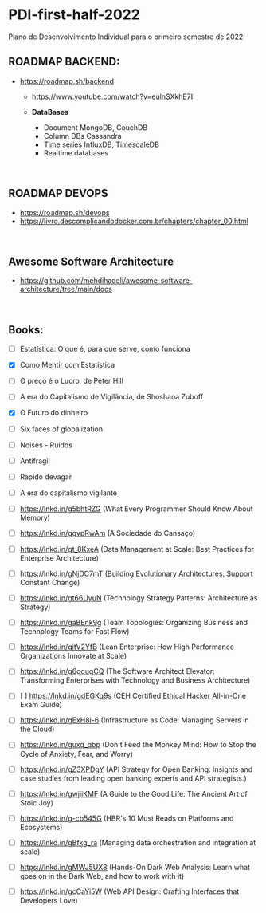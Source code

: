 # PDI-first-half-2022
Plano de Desenvolvimento Individual para o primeiro semestre de 2022


## ROADMAP BACKEND:
- https://roadmap.sh/backend
  -   https://www.youtube.com/watch?v=eulnSXkhE7I   
  
  -   **DataBases**
      -   Document MongoDB, CouchDB
      -   Column DBs Cassandra
      -   Time series InfluxDB, TimescaleDB
      -   Realtime databases

<br>

## ROADMAP DEVOPS
- https://roadmap.sh/devops
- https://livro.descomplicandodocker.com.br/chapters/chapter_00.html

<br>

## Awesome Software Architecture
- https://github.com/mehdihadeli/awesome-software-architecture/tree/main/docs

<br>

## Books:
- [ ] Estatística: O que é, para que serve, como funciona
- [X] Como Mentir com Estatística
- [ ] O preço é o Lucro, de Peter Hill
- [ ] A era do Capitalismo de Vigilância, de Shoshana Zuboff
- [X] O Futuro do dinheiro
- [ ] Six faces of globalization
- [ ] Noises - Ruidos
- [ ] Antifragil
- [ ] Rapido devagar
- [ ] A era do capitalismo vigilante
- [ ] https://lnkd.in/g5bhtRZG (What Every Programmer Should Know About Memory)
- [ ] https://lnkd.in/ggvpRwAm (A Sociedade do Cansaço)
- [ ] https://lnkd.in/gt_8KxeA (Data Management at Scale: Best Practices for Enterprise Architecture)
- [ ] https://lnkd.in/gNjDC7mT (Building Evolutionary Architectures: Support Constant Change)
- [ ] https://lnkd.in/gt66UyuN (Technology Strategy Patterns: Architecture as Strategy)
- [ ] https://lnkd.in/gaBEnk9g (Team Topologies: Organizing Business and Technology Teams for Fast Flow)
- [ ] https://lnkd.in/gitV2YfB (Lean Enterprise: How High Performance Organizations Innovate at Scale)
- [ ] https://lnkd.in/g6gqugCQ (The Software Architect Elevator: Transforming Enterprises with Technology and Business Architecture)
- [ ] [ ] https://lnkd.in/gdEGKq9s (CEH Certified Ethical Hacker All-in-One Exam Guide)
- [ ] https://lnkd.in/gExH8i-6 (Infrastructure as Code: Managing Servers in the Cloud)
- [ ] https://lnkd.in/guxq_qbp (Don't Feed the Monkey Mind: How to Stop the Cycle of Anxiety, Fear, and Worry)
- [ ] https://lnkd.in/gZ3XPDgY (API Strategy for Open Banking: Insights and case studies from leading open banking experts and API strategists.)
- [ ] https://lnkd.in/gwjjiKMF (A Guide to the Good Life: The Ancient Art of Stoic Joy)
- [ ] https://lnkd.in/g-cb545G (HBR's 10 Must Reads on Platforms and Ecosystems)
- [ ] https://lnkd.in/gBfkg_ra (Managing data orchestration and integration at scale)
- [ ] https://lnkd.in/gMWJ5UX8 (Hands-On Dark Web Analysis: Learn what goes on in the Dark Web, and how to work with it)
- [ ] https://lnkd.in/gcCaYi5W (Web API Design: Crafting Interfaces that Developers Love)

